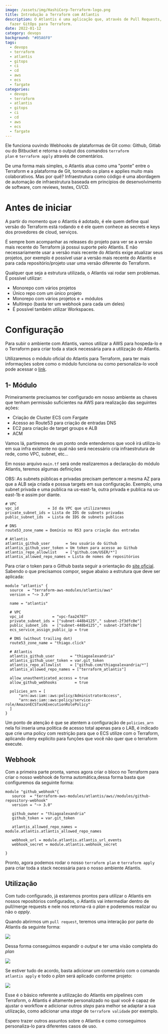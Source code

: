 ```yaml
---
image: /assets/img/HashiCorp-Terraform-logo.png
title: Introdução a Terraform com Atlantis
description: O Atlantis é uma aplicação que, através de Pull Requests, permite
  fazer GitOps para Terraform.
date: 2022-01-12
category: devops
background: "#05A6F0"
tags:
  - devops
  - terraform
  - atlantis
  - gitops
  - ci
  - cd
  - aws
  - ecs
  - fargate
categories:
  - devops
  - terraform
  - atlantis
  - gitops
  - ci
  - cd
  - aws
  - ecs
  - fargate
---
```

Ele funciona ouvindo Webhooks de plataformas de Git como: Github, Gitlab ou do Bitbucket e retorna o output dos comandos `terraform plan` e `terraform apply` através de comentários.

De uma forma mais simples, o Atlantis atua como uma "ponte" entre o Terraform e a plataforma de Git, tornando os plans e applies muito mais colaborativos. Mas por quê?  Infraestrutura como código é uma abordagem de automação de infraestrutura baseada em princípios de desenvolvimento de software, com reviews, testes, CI/CD.

# Antes de iniciar

A partir do momento que o Atlantis é adotado, é ele quem define qual versão do Terraform está rodando e é ele quem conhece as secrets e keys dos provedores de cloud, serviços.

É sempre bom acompanhar as releases do projeto para ver se a versão mais recente do Terraform já possui suporte pelo Atlantis. E não necessariamente usar a versão mais recente do Atlantis exige atualizar seus projetos, por exemplo é possível usar a versão mais recente do Atlantis e para cada repositório/projeto usar uma versão diferente do Terraform.

Qualquer que seja a estrutura utilizada, o Atlantis vai rodar sem problemas. É possível utilizar:

* Monorepo com vários projetos
* Único repo com um único projeto
* Monorepo com vários projetos e + módulos
* Multirepo (basta ter um webhook para cada um deles)
* É possível também utilizar Workspaces.

# Configuração

Para subir o ambiente com Atlantis, vamos utilizar a AWS para hospeda-lo e o Terraform para criar toda a stack necessária para a utilização do Atlantis.

Utilizaremos o módulo oficial do Atlantis para Terraform, para ter mais informações sobre como o módulo funciona ou como personaliza-lo você pode acessar o [link](https://registry.terraform.io/modules/terraform-aws-modules/atlantis/aws/latest).

## 1- Módulo

Primeiramente precisamos ter configurado em nosso ambiente as chaves que tenham permissão suficientes na AWS para realização das seguintes ações:

* Criação de Cluster ECS com Fargate
* Acesso ao Route53 para criação de entradas DNS
* EC2 para criação de target groups e ALB
* ACM

Vamos lá, partiremos de um ponto onde entendemos que você irá utiliza-lo em sua infra existente no qual não será necessário cria infraestrutura de rede, como VPC, subnet, etc...

Em nosso arquivo `main.tf` será onde realizaremos a declaração do módulo Atlantis, teremos algumas definições

OBS: As subnets públicas e privadas precisam pertencer a mesma AZ para que a ALB seja criada e possua targets em sua configuração.
Exemplo, uma subnet privada e uma publica na us-east-1a, outra privada e publica na us-east-1b e assim por diante.

```
# VPC 
vpc_id             = Id da VPC que utilizaremos
private_subnet_ids = Lista de IDS de subnets privadas
public_subnet_ids  = Lista de IDS de subnets publicas

# DNS
route53_zone_name = Domínio no R53 para criação das entradas

# Atlantis
atlantis_github_user       = Seu usuário do Github
atlantis_github_user_token = Um token para acesso ao Github
atlantis_repo_allowlist    = ["github.com/USER/*"]
atlantis_allowed_repo_names = Lista de nomes de repositórios
```

Para criar o token para o Github basta seguir a orientação do [site oficial](https://docs.github.com/en/authentication/keeping-your-account-and-data-secure/creating-a-personal-access-token). Sabendo o que precisamos compor, segue abaixo a estrutura que deve ser aplicada:

```
module "atlantis" {
  source  = "terraform-aws-modules/atlantis/aws"
  version = "~> 3.0"

  name = "atlantis"

  # VPC
  vpc_id             = "vpc-faa24787"
  private_subnet_ids = ["subnet-448b4125","	subnet-2f3dfc0e"]
  public_subnet_ids  = ["subnet-448b4125","	subnet-2f3dfc0e"]
  ecs_service_assign_public_ip = true

  # DNS (without trailing dot)
  route53_zone_name = "thiago.click"

  # Atlantis
  atlantis_github_user       = "thiagoalexandria"
  atlantis_github_user_token = var.git_token
  atlantis_repo_allowlist    = ["github.com/thiagoalexandria/*"]
  atlantis_allowed_repo_names = ["terraform_atlantis"]

  allow_unauthenticated_access = true
  allow_github_webhooks        = true

  policies_arn = [
      "arn:aws:iam::aws:policy/AdministratorAccess",
      "arn:aws:iam::aws:policy/service-role/AmazonECSTaskExecutionRolePolicy"
  ]
}
```

Um ponto de atenção é que se atentem a configuração de `policies_arn` nela foi inseria uma politica de acesso total apenas para o LAB, é indicado que crie uma policy com restrição para que o ECS utilize com o Terraform, aplicando deny explicito para funções que você não quer que o terraform execute.

## Webhook

Com a primeira parte pronta, vamos agora criar o bloco no Terraform para criar o nosso webhook de forma automática,dessa forma basta que configuremos da seguinte forma:

```
module "github_webhook"{
   source  = "terraform-aws-modules/atlantis/aws//modules/github-repository-webhook"
   version = "~> 3.0"

   github_owner = "thiagoalexandria"
   github_token = var.git_token

   atlantis_allowed_repo_names = module.atlantis.atlantis_allowed_repo_names

   webhook_url = module.atlantis.atlantis_url_events
   webhook_secret = module.atlantis.webhook_secret

}
```

Pronto, agora podemos rodar o nosso `terraform plan` e `terraform apply` para criar toda a stack necessária para o nosso ambiente Atlantis.

## Utilização

Com tudo configurado, já estaremos prontos para utilizar o Atlantis em nossos repositórios configurados, o Atlantis vai intermediar dentro de pull/merge requests e nele nos retorna-rá o *plan* e poderemos realizar ou não o *apply*.

Quando abrirmos um `pull request`, teremos uma interação por parte do Atlantis da seguinte forma:

![](/assets/img/atlantis-1.png)

Dessa forma conseguimos expandir o *output* e ter uma visão completa do *plan*

![](/assets/img/atlantis-2.png)

Se estiver tudo de acordo, basta adicionar um comentário com o comando `atlantis apply` e todo o *plan* será aplicado conforme projeto:

![](/assets/img/atlantis-3.png)

Esse é o básico referente a utilização do Atlantis em pipelines com Terraform, o Atlantis é altamente personalizado no qual você é capaz de ajustar o workflow e adicionar outros *steps* para melhor se adaptar a sua utilização, como adicionar uma *stage* de `terraform validade` por exemplo.

Espero trazer outros assuntos sobre o Atlantis e como conseguimos personaliza-lo para diferentes casos de uso.